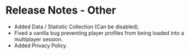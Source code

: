 ﻿# Release Notes - Other

- Added Data / Statistic Collection (Can be disabled).
- Fixed a vanilla bug preventing player profiles from being loaded into a multiplayer session.
- Added Privacy Policy.